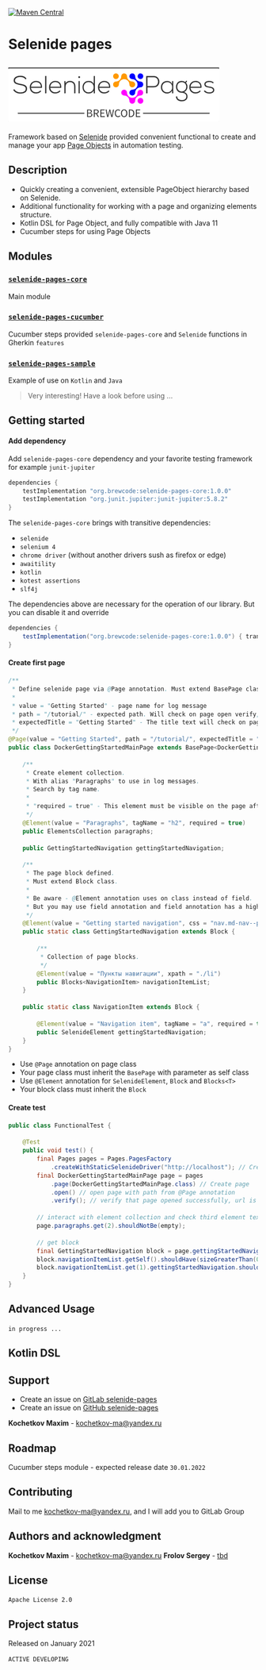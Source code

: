 [![Maven Central](https://img.shields.io/maven-central/v/org.brewcode/selenide-pages-core)](https://search.maven.org/#search|ga|1|selenide-pages-core)
# Selenide pages

![selenide pages](pages.png)
---

Framework based on [Selenide](https://github.com/selenide/selenide) provided convenient functional to create and manage
your app [Page Objects](https://www.selenium.dev/documentation/guidelines/page_object_models/) in automation testing.

## Description

- Quickly creating a convenient, extensible PageObject hierarchy based on Selenide.
- Additional functionality for working with a page and organizing elements structure.
- Kotlin DSL for Page Object, and fully compatible with Java 11
- Cucumber steps for using Page Objects

## Modules
### [`selenide-pages-core`](selenide-pages-core/README.md)
Main module

### [`selenide-pages-cucumber`](selenide-pages-cucumber/README.md)
Cucumber steps provided `selenide-pages-core` and `Selenide` functions in Gherkin `features` 

### [`selenide-pages-sample`](selenide-pages-sample/README.md)
Example of use on `Kotlin` and `Java`
> Very interesting! Have a look before using ...

## Getting started

#### Add dependency

Add `selenide-pages-core` dependency and your favorite testing framework for example `junit-jupiter` 
```groovy
dependencies {
    testImplementation "org.brewcode:selenide-pages-core:1.0.0"
    testImplementation "org.junit.jupiter:junit-jupiter:5.8.2"
}
```
The `selenide-pages-core` brings with transitive dependencies:
- `selenide`
- `selenium 4`
- `chrome driver` (without another drivers sush as firefox or edge)
- `awaitility`
- `kotlin`
- `kotest assertions`
- `slf4j`

The dependencies above are necessary for the operation of our library. But you can disable it and override 
```groovy
dependencies {
    testImplementation("org.brewcode:selenide-pages-core:1.0.0") { transitive false }
}
```

#### Create first page

```java
/**
 * Define selenide page via @Page annotation. Must extend BasePage class.
 * 
 * value = "Getting Started" - page name for log message
 * path = "/tutorial/" - expected path. Will check on page open verify, and will append when open this page
 * expectedTitle = "Getting Started" - The title text will check on page open verify
 */
@Page(value = "Getting Started", path = "/tutorial/", expectedTitle = "Getting Started")
public class DockerGettingStartedMainPage extends BasePage<DockerGettingStartedMainPage> {

    /**
     * Create element collection.
     * With alias "Paragraphs" to use in log messages.
     * Search by tag name.
     * 
     * "required = true" - This element must be visible on the page after loading. When you open the page, this element must be visible, otherwise an error will occur
     */
    @Element(value = "Paragraphs", tagName = "h2", required = true)
    public ElementsCollection paragraphs;

    public GettingStartedNavigation gettingStartedNavigation;

    /**
     * The page block defined.
     * Must extend Block class.
     * 
     * Be aware - @Element annotation uses on class instead of field. 
     * But you may use field annotation and field annotation has a higher priority.
     */
    @Element(value = "Getting started navigation", css = "nav.md-nav--primary>ul")
    public static class GettingStartedNavigation extends Block {

        /**
         * Collection of page blocks.
         */
        @Element(value = "Пункты навигации", xpath = "./li")
        public Blocks<NavigationItem> navigationItemList;
    }

    public static class NavigationItem extends Block {

        @Element(value = "Navigation item", tagName = "a", required = true)
        public SelenideElement gettingStartedNavigation;
    }
}
```

- Use `@Page` annotation on page class
- Your page class must inherit the `BasePage` with parameter as self class
- Use `@Element` annotation for `SelenideElement`, `Block` and `Blocks<T>`
- Your block class must inherit the `Block`

#### Create test

```java
public class FunctionalTest {

    @Test
    public void test() {
        final Pages pages = Pages.PagesFactory
            .createWithStaticSelenideDriver("http://localhost"); // Create Page Factory
        final DockerGettingStartedMainPage page = pages
            .page(DockerGettingStartedMainPage.class) // Create page
            .open() // open page with path from @Page annotation
            .verify(); // verify that page opened successfully, url is correct, title is expected, all required elements is displayed
        
        // interact with element collection and check third element text is not empty
        page.paragraphs.get(2).shouldNotBe(empty);

        // get block
        final GettingStartedNavigation block = page.gettingStartedNavigation;
        block.navigationItemList.getSelf().shouldHave(sizeGreaterThan(0)); // check that list is loaded
        block.navigationItemList.get(1).gettingStartedNavigation.should(appear); // get element and check
    }
}
```

## Advanced Usage

`in progress ...`

## Kotlin DSL

## Support

- Create an issue on [GitLab selenide-pages](https://gitlab.com/brewcode/selenide-pages)
- Create an issue on [GitHub selenide-pages](https://github.com/kochetkov-ma/selenide-pages)

**Kochetkov Maxim** - [kochetkov-ma@yandex.ru](mailto:kochetkov-ma@yandex.ru)

## Roadmap

Cucumber steps module - expected release date `30.01.2022`

## Contributing

Mail to me [kochetkov-ma@yandex.ru](mailto:kochetkov-ma@yandex.ru), and I will add you to GitLab Group

## Authors and acknowledgment

**Kochetkov Maxim** - [kochetkov-ma@yandex.ru](mailto:kochetkov-ma@yandex.ru)
**Frolov Sergey** - [tbd](mailto:tbd)

## License

`Apache License 2.0`

## Project status

Released on January 2021

`ACTIVE DEVELOPING`